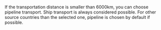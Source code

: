 If the transportation distance is smaller than 6000km, you can choose pipeline transport. Ship transport is always considered possible. For other source countries than the selected one, pipeline is chosen by default if possible.
